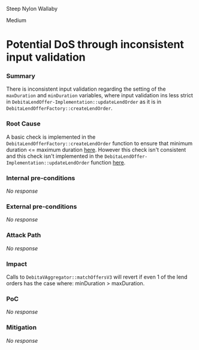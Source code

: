 Steep Nylon Wallaby

Medium

# Potential DoS through inconsistent input validation

### Summary

There is inconsistent input validation regarding the setting of the `maxDuration` and `minDuration` variables, where input validation ins less strict in `DebitaLendOffer-Implementation::updateLendOrder` as it is in `DebitaLendOfferFactory::createLendOrder`. 

### Root Cause

A basic check is implemented in the `DebitaLendOfferFactory::createLendOrder` function to ensure that minimum duration <= maximum duration [here](https://github.com/sherlock-audit/2024-11-debita-finance-v3/blob/main/Debita-V3-Contracts/contracts/DebitaLendOfferFactory.sol#L139).
However this check isn't consistent and this check isn't implemented in the `DebitaLendOffer-Implementation::updateLendOrder` function [here](https://github.com/sherlock-audit/2024-11-debita-finance-v3/blob/main/Debita-V3-Contracts/contracts/DebitaLendOfferFactory.sol#L139).


### Internal pre-conditions

_No response_

### External pre-conditions

_No response_

### Attack Path

_No response_

### Impact

Calls to `DebitaVAggregator::matchOffersV3` will revert if even 1 of the lend orders has the case where: minDuration > maxDuration. 

### PoC

_No response_

### Mitigation

_No response_